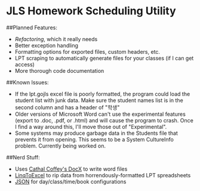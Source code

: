 # JLS Homework Scheduling Utility

##Planned Features:
+ *Refactoring*, which it really needs
+ Better exception handling
+ Formatting options for exported files, custom headers, etc.
+ LPT scraping to automatically generate files for your classes (if I can get access)
+ More thorough code documentation


##Known Issues:
+ If the lpt.gojls excel file is poorly formatted, the program could load the student list with junk data. Make sure the student names list is in the second column and has a header of "학생"
+ Older versions of Microsoft Word can't use the experimental features (export to .doc, .pdf, or .html) and will cause the program to crash. Once I find a way around this, I'll move those out of "Experimental".
+ Some systems may produce garbage data in the Students file that prevents it from opening. This seems to be a System CultureInfo problem. Currently being worked on.
 

##Nerd Stuff:
+ Uses [Cathal Coffey's DocX](https://docx.codeplex.com/) to write word files
+ [LinqToExcel](https://code.google.com/p/linqtoexcel/) to rip data from horrendously-formatted LPT spreadsheets
+ [JSON](http://james.newtonking.com/json) for day/class/time/book configurations

